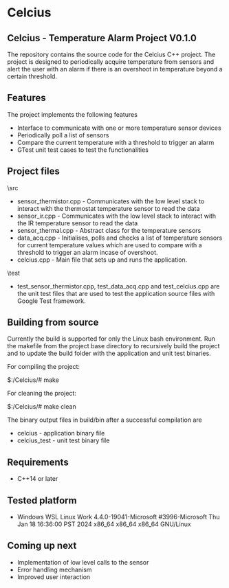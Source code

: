 # Celcius
## Celcius - Temperature Alarm Project V0.1.0

The repository contains the source code for the Celcius C++ project. The project is designed to periodically acquire temperature from sensors and alert the user with an alarm if there is an overshoot in temperature beyond a certain threshold.

## Features
The project implements the following features 
- Interface to communicate with one or more temperature sensor devices
- Periodically poll a list of sensors
- Compare the current temperature with a threshold to trigger an alarm
- GTest unit test cases to test the functionalities

## Project files
\src
- sensor_thermistor.cpp - Communicates with the low level stack to interact with the thermostat temperature sensor to read the data
- sensor_ir.cpp - Communicates with the low level stack to interact with the IR temperature sensor to read the data
- sensor_thermal.cpp - Abstract class for the temperature sensors
- data_acq.cpp - Initialises, polls and checks a list of temperature sensors for current temperature values which are used to compare with a threshold to trigger an alarm incase of overshoot.
- celcius.cpp - Main file that sets up and runs the application.

\test
- test_sensor_thermistor.cpp, test_data_acq.cpp and test_celcius.cpp are the unit test files that are used to test the application source files with Google Test framework.

## Building from source
Currently the build is supported for only the Linux bash environment. Run the makefile from the project base directory to recursively build the project and to update the build folder with the application and unit test binaries.

For compiling the project:

$:/Celcius/# make 

For cleaning the project:

$:/Celcius/# make clean

The binary output files in build/bin after a successful compilation are
- celcius - application binary file
- celcius_test - unit test binary file

## Requirements
- C++14 or later

## Tested platform
- Windows WSL Linux Work 4.4.0-19041-Microsoft #3996-Microsoft Thu Jan 18 16:36:00 PST 2024 x86_64 x86_64 x86_64 GNU/Linux 

## Coming up next
- Implementation of low level calls to the sensor
- Error handling mechanism
- Improved user interaction
